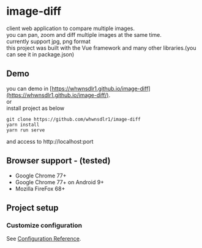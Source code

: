 # image-diff
client web application to compare multiple images.
<br />
you can pan, zoom and diff multiple images at the same time.
<br />
currently support jpg, png format
<br />
this project was built with the Vue framework and many other libraries.(you can see it in package.json)

## Demo
you can demo in [https://whwnsdlr1.github.io/image-diff](https://whwnsdlr1.github.io/image-diff/).
<br />
or
<br />
install project as below
```
git clone https://github.com/whwnsdlr1/image-diff
yarn install
yarn run serve
```
and access to http://localhost:port

## Browser support - (tested)
- Google Chrome 77+
- Google Chrome 77+ on Android 9+
- Mozilla FireFox 68+

## Project setup
### Customize configuration
See [Configuration Reference](https://cli.vuejs.org/config/).
